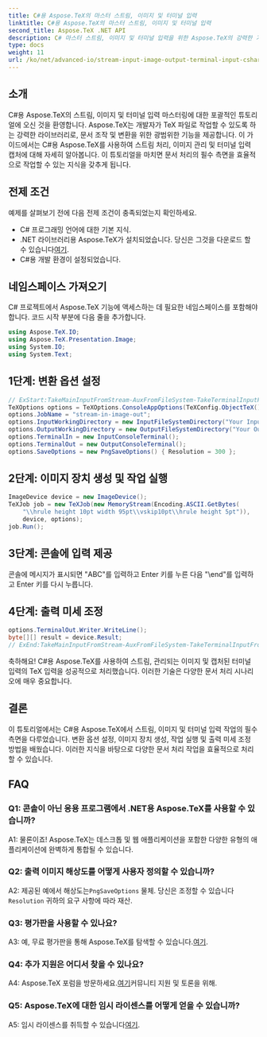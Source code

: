 ```yaml
---
title: C#용 Aspose.TeX의 마스터 스트림, 이미지 및 터미널 입력
linktitle: C#용 Aspose.TeX의 마스터 스트림, 이미지 및 터미널 입력
second_title: Aspose.TeX .NET API
description: C# 마스터 스트림, 이미지 및 터미널 입력을 위한 Aspose.TeX의 강력한 기능을 손쉽게 살펴보세요. 원활한 문서 처리를 위해 지금 다운로드하세요.
type: docs
weight: 11
url: /ko/net/advanced-io/stream-input-image-output-terminal-input-csharp/
---
```

## 소개

C#용 Aspose.TeX의 스트림, 이미지 및 터미널 입력 마스터링에 대한 포괄적인 튜토리얼에 오신 것을 환영합니다. Aspose.TeX는 개발자가 TeX 파일로 작업할 수 있도록 하는 강력한 라이브러리로, 문서 조작 및 변환을 위한 광범위한 기능을 제공합니다. 이 가이드에서는 C#용 Aspose.TeX를 사용하여 스트림 처리, 이미지 관리 및 터미널 입력 캡처에 대해 자세히 알아봅니다. 이 튜토리얼을 마치면 문서 처리의 필수 측면을 효율적으로 작업할 수 있는 지식을 갖추게 됩니다.

## 전제 조건

예제를 살펴보기 전에 다음 전제 조건이 충족되었는지 확인하세요.

- C# 프로그래밍 언어에 대한 기본 지식.
-  .NET 라이브러리용 Aspose.TeX가 설치되었습니다. 당신은 그것을 다운로드 할 수 있습니다[여기](https://releases.aspose.com/tex/net/).
- C#용 개발 환경이 설정되었습니다.

## 네임스페이스 가져오기

C# 프로젝트에서 Aspose.TeX 기능에 액세스하는 데 필요한 네임스페이스를 포함해야 합니다. 코드 시작 부분에 다음 줄을 추가합니다.

```csharp
using Aspose.TeX.IO;
using Aspose.TeX.Presentation.Image;
using System.IO;
using System.Text;
```

## 1단계: 변환 옵션 설정

```csharp
// ExStart:TakeMainInputFromStream-AuxFromFileSystem-TakeTerminalInputFromConsole-AlternativeImagesStorage
TeXOptions options = TeXOptions.ConsoleAppOptions(TeXConfig.ObjectTeX());
options.JobName = "stream-in-image-out";
options.InputWorkingDirectory = new InputFileSystemDirectory("Your Input Directory");
options.OutputWorkingDirectory = new OutputFileSystemDirectory("Your Output Directory");
options.TerminalIn = new InputConsoleTerminal();
options.TerminalOut = new OutputConsoleTerminal();
options.SaveOptions = new PngSaveOptions() { Resolution = 300 };
```

## 2단계: 이미지 장치 생성 및 작업 실행

```csharp
ImageDevice device = new ImageDevice();
TeXJob job = new TeXJob(new MemoryStream(Encoding.ASCII.GetBytes(
    "\\hrule height 10pt width 95pt\\vskip10pt\\hrule height 5pt")),
    device, options);
job.Run();
```

## 3단계: 콘솔에 입력 제공

콘솔에 메시지가 표시되면 "ABC"를 입력하고 Enter 키를 누른 다음 "\end"를 입력하고 Enter 키를 다시 누릅니다.

## 4단계: 출력 미세 조정

```csharp
options.TerminalOut.Writer.WriteLine();
byte[][] result = device.Result;
// ExEnd:TakeMainInputFromStream-AuxFromFileSystem-TakeTerminalInputFromConsole-AlternativeImagesStorage
```

축하해요! C#용 Aspose.TeX를 사용하여 스트림, 관리되는 이미지 및 캡처된 터미널 입력의 TeX 입력을 성공적으로 처리했습니다. 이러한 기술은 다양한 문서 처리 시나리오에 매우 중요합니다.

## 결론

이 튜토리얼에서는 C#용 Aspose.TeX에서 스트림, 이미지 및 터미널 입력 작업의 필수 측면을 다루었습니다. 변환 옵션 설정, 이미지 장치 생성, 작업 실행 및 출력 미세 조정 방법을 배웠습니다. 이러한 지식을 바탕으로 다양한 문서 처리 작업을 효율적으로 처리할 수 있습니다.

## FAQ

### Q1: 콘솔이 아닌 응용 프로그램에서 .NET용 Aspose.TeX를 사용할 수 있습니까?

A1: 물론이죠! Aspose.TeX는 데스크톱 및 웹 애플리케이션을 포함한 다양한 유형의 애플리케이션에 완벽하게 통합될 수 있습니다.

### Q2: 출력 이미지 해상도를 어떻게 사용자 정의할 수 있습니까?

 A2: 제공된 예에서 해상도는`PngSaveOptions` 물체. 당신은 조정할 수 있습니다`Resolution` 귀하의 요구 사항에 따라 재산.

### Q3: 평가판을 사용할 수 있나요?

 A3: 예, 무료 평가판을 통해 Aspose.TeX를 탐색할 수 있습니다.[여기](https://releases.aspose.com/).

### Q4: 추가 지원은 어디서 찾을 수 있나요?

 A4: Aspose.TeX 포럼을 방문하세요.[여기](https://forum.aspose.com/c/tex/47)커뮤니티 지원 및 토론을 위해.

### Q5: Aspose.TeX에 대한 임시 라이센스를 어떻게 얻을 수 있습니까?

 A5: 임시 라이센스를 취득할 수 있습니다[여기](https://purchase.aspose.com/temporary-license/).